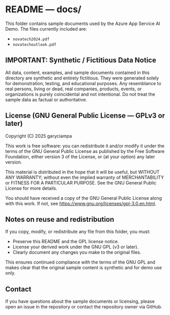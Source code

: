 <!-- Generated with Claude Sonnet 4 -->

# README — docs/

This folder contains sample documents used by the Azure App Service AI Demo. The files currently included are:

- `novatech2024.pdf`
- `novatechoutlook.pdf`

IMPORTANT: Synthetic / Fictitious Data Notice
--------------------------------------------

All data, content, examples, and sample documents contained in this directory are synthetic and entirely fictitious. They were generated solely for demonstration, testing, and educational purposes. Any resemblance to real persons, living or dead, real companies, products, events, or organizations is purely coincidental and not intentional. Do not treat the sample data as factual or authoritative.

License (GNU General Public License — GPLv3 or later)
----------------------------------------------------

Copyright (C) 2025 garyciampa

This work is free software: you can redistribute it and/or modify
it under the terms of the GNU General Public License as published by
the Free Software Foundation, either version 3 of the License, or
(at your option) any later version.

This material is distributed in the hope that it will be useful,
but WITHOUT ANY WARRANTY; without even the implied warranty of
MERCHANTABILITY or FITNESS FOR A PARTICULAR PURPOSE. See the
GNU General Public License for more details.

You should have received a copy of the GNU General Public License
along with this work. If not, see <https://www.gnu.org/licenses/gpl-3.0.en.html>.

Notes on reuse and redistribution
--------------------------------

If you copy, modify, or redistribute any file from this folder, you must:

- Preserve this README and the GPL license notice.
- License your derived work under the GNU GPL (v3 or later).
- Clearly document any changes you make to the original files.

This ensures continued compliance with the terms of the GNU GPL and makes clear that the original sample content is synthetic and for demo use only.

Contact
-------

If you have questions about the sample documents or licensing, please open an issue in the repository or contact the repository owner via GitHub.

